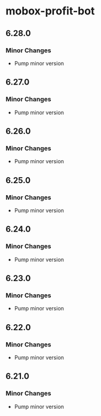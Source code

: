 # mobox-profit-bot

## 6.28.0

### Minor Changes

-   Pump minor version

## 6.27.0

### Minor Changes

-   Pump minor version

## 6.26.0

### Minor Changes

-   Pump minor version

## 6.25.0

### Minor Changes

-   Pump minor version

## 6.24.0

### Minor Changes

-   Pump minor version

## 6.23.0

### Minor Changes

-   Pump minor version

## 6.22.0

### Minor Changes

-   Pump minor version

## 6.21.0

### Minor Changes

-   Pump minor version
